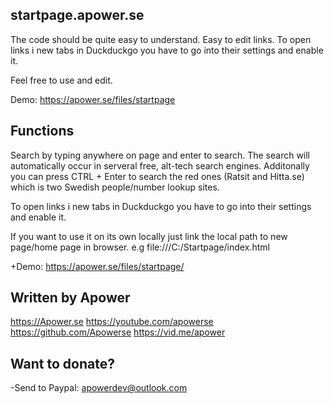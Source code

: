 ## startpage.apower.se

 The code should be quite easy to understand. Easy to edit links.
 To open links i new tabs in Duckduckgo you have to go into their settings and enable it.

  Feel free to use and edit.

 Demo: https://apower.se/files/startpage


 ## Functions

 Search by typing anywhere on page and enter to search. The search will automatically occur in serveral free, alt-tech search engines. Additonally you can press CTRL + Enter to search the red ones (Ratsit and Hitta.se) which is two Swedish people/number lookup sites.

 To open links i new tabs in Duckduckgo you have to go into their settings and enable it.

 If you want to use it on its own locally just link the local path to new page/home page in browser.
 e.g file:///C:/Startpage/index.html

 +Demo: https://apower.se/files/startpage/


 ## Written by Apower

  https://Apower.se
  https://youtube.com/apowerse
  https://github.com/Apowerse
  https://vid.me/apower



 ## Want to donate?

 -Send to Paypal: apowerdev@outlook.com
